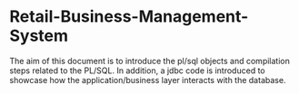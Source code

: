 # Retail-Business-Management-System

The aim of this document is to introduce the pl/sql objects and compilation steps related to the PL/SQL. 
In addition, a jdbc code is introduced to showcase how the application/business layer interacts with the database. 
